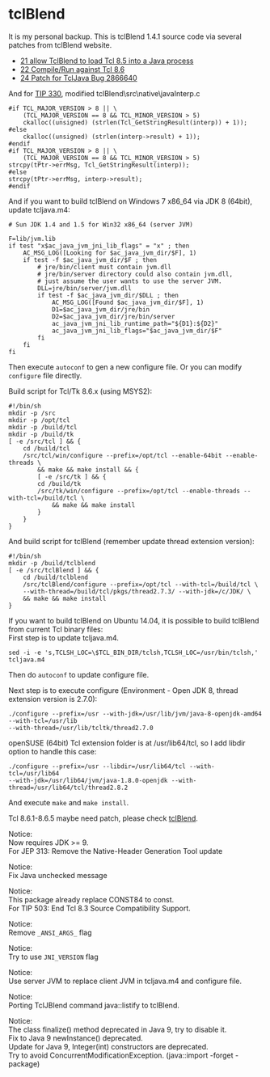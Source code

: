 tclBlend
===== 

It is my personal backup. This is tclBlend 1.4.1 source code via several
patches from tclBlend website.

* [21 allow TclBlend to load Tcl 8.5 into a Java process](http://sourceforge.net/p/tcljava/patches/21/)
* [22 Compile/​Run against Tcl 8.6](http://sourceforge.net/p/tcljava/patches/22/)
* [24 Patch for TclJava Bug 2866640](http://sourceforge.net/p/tcljava/patches/24/)

And for [TIP 330](http://www.tcl.tk/cgi-bin/tct/tip/330.html),
modified tclBlend\src\native\javaInterp.c

    #if TCL_MAJOR_VERSION > 8 || \
        (TCL_MAJOR_VERSION == 8 && TCL_MINOR_VERSION > 5)
        ckalloc((unsigned) (strlen(Tcl_GetStringResult(interp)) + 1));
    #else
        ckalloc((unsigned) (strlen(interp->result) + 1));
    #endif
    #if TCL_MAJOR_VERSION > 8 || \
        (TCL_MAJOR_VERSION == 8 && TCL_MINOR_VERSION > 5)
    strcpy(tPtr->errMsg, Tcl_GetStringResult(interp));
    #else
    strcpy(tPtr->errMsg, interp->result);
    #endif

And if you want to build tclBlend on Windows 7 x86_64 via JDK 8 (64bit), update tcljava.m4:

    # Sun JDK 1.4 and 1.5 for Win32 x86_64 (server JVM)

    F=lib/jvm.lib
    if test "x$ac_java_jvm_jni_lib_flags" = "x" ; then
        AC_MSG_LOG([Looking for $ac_java_jvm_dir/$F], 1)
        if test -f $ac_java_jvm_dir/$F ; then
            # jre/bin/client must contain jvm.dll
            # jre/bin/server directory could also contain jvm.dll,
            # just assume the user wants to use the server JVM.
            DLL=jre/bin/server/jvm.dll
            if test -f $ac_java_jvm_dir/$DLL ; then
                AC_MSG_LOG([Found $ac_java_jvm_dir/$F], 1)
                D1=$ac_java_jvm_dir/jre/bin
                D2=$ac_java_jvm_dir/jre/bin/server
                ac_java_jvm_jni_lib_runtime_path="${D1}:${D2}"
                ac_java_jvm_jni_lib_flags="$ac_java_jvm_dir/$F"
            fi
        fi
    fi 

Then execute `autoconf` to gen a new configure file.
Or you can modify `configure` file directly.

Build script for Tcl/Tk 8.6.x (using MSYS2):

    #!/bin/sh
    mkdir -p /src
    mkdir -p /opt/tcl
    mkdir -p /build/tcl
    mkdir -p /build/tk
    [ -e /src/tcl ] && {
        cd /build/tcl
        /src/tcl/win/configure --prefix=/opt/tcl --enable-64bit --enable-threads \
            && make && make install && {
            [ -e /src/tk ] && {
            cd /build/tk
            /src/tk/win/configure --prefix=/opt/tcl --enable-threads --with-tcl=/build/tcl \
                && make && make install
            }
        }
    }

And build script for tclBlend (remember update thread extension version):

    #!/bin/sh
    mkdir -p /build/tclblend
    [ -e /src/tclBlend ] && {
        cd /build/tclblend
        /src/tclBlend/configure --prefix=/opt/tcl --with-tcl=/build/tcl \
        --with-thread=/build/tcl/pkgs/thread2.7.3/ --with-jdk=/c/JDK/ \
        && make && make install
    }
    

If you want to build tclBlend on Ubuntu 14.04, it is possible to build tclBlend from current Tcl binary files:  
First step is to update tcljava.m4.

    sed -i -e 's,TCLSH_LOC=\$TCL_BIN_DIR/tclsh,TCLSH_LOC=/usr/bin/tclsh,' tcljava.m4

Then do `autoconf` to update configure file.

Next step is to execute configure (Environment - Open JDK 8, thread extension version is 2.7.0):

    ./configure --prefix=/usr --with-jdk=/usr/lib/jvm/java-8-openjdk-amd64 --with-tcl=/usr/lib
    --with-thread=/usr/lib/tcltk/thread2.7.0

openSUSE (64bit) Tcl extension folder is at /usr/lib64/tcl,
so I add libdir option to handle this case:

    ./configure --prefix=/usr --libdir=/usr/lib64/tcl --with-tcl=/usr/lib64
    --with-jdk=/usr/lib64/jvm/java-1.8.0-openjdk --with-thread=/usr/lib64/tcl/thread2.8.2

And execute `make` and `make install`.

Tcl 8.6.1-8.6.5 maybe need patch, please check [tclBlend](http://wiki.tcl.tk/1313).

Notice:  
Now requires JDK >= 9.  
For JEP 313: Remove the Native-Header Generation Tool update

Notice:  
Fix Java unchecked message

Notice:  
This package already replace CONST84 to const.  
For TIP 503: End Tcl 8.3 Source Compatibility Support.

Notice:  
Remove `_ANSI_ARGS_` flag

Notice:  
Try to use `JNI_VERSION` flag

Notice:  
Use server JVM to replace client JVM in tcljava.m4 and configure file.

Notice:  
Porting TclJBlend command java::listify to tclBlend.

Notice:  
The class finalize() method deprecated in Java 9, try to disable it.  
Fix to Java 9 newInstance() deprecated.  
Update for Java 9, Integer(int) constructors are deprecated.  
Try to avoid ConcurrentModificationException. (java::import -forget -package)
